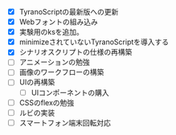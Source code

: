 - [x] TyranoScriptの最新版への更新
- [x] Webフォントの組み込み
- [x] 実験用のksを追加。
- [x] minimizeされていないTyranoScriptを導入する
- [x] シナリオスクリプトの仕様の再構築
- [ ] アニメーションの勉強
- [ ] 画像のワークフローの構築
- [ ] UIの再構築
  - [ ] UIコンポーネントの購入
- [ ] CSSのflexの勉強
- [ ] ルビの実装
- [ ] スマートフォン端末回転対応
